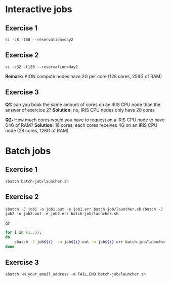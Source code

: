# Interactive jobs

## Exercise 1
`si -c8 -t60 --reservation=day2`

## Exercise 2
`si -c32 -t120 --reservation=day2`

**Remark:** AION compute nodes have 2G per core (128 cores, 256G of RAM)

## Exercise 3
**Q1:** can you book the same amount of cores on an IRIS CPU node than the answer of exercice 2? 
**Solution:** no, IRIS CPU nodes only have 28 cores

**Q2:** How much cores would you have to request on a IRIS CPU node to have 64G of RAM?
**Solution:** 16 cores, each cores receives 4G on an IRIS CPU node (28 cores, 128G of RAM)

# Batch jobs

## Exercise 1
`sbatch batch-job/launcher.sh`

## Exercise 2
`sbatch -J job1 -o job1.out -e job1.err batch-job/launcher.sh`
`sbatch -J job2 -o job2.out -e job2.err batch-job/launcher.sh`

or 

```Bash
for i in {1..5}; 
do 
	sbatch -J job${i}  -o job${i}.out -e job${i}.err batch-job/launcher.sh 
done
```

## Exercise 3
`sbatch -M your_email_address -m FAIL,END batch-job/launcher.sh`

